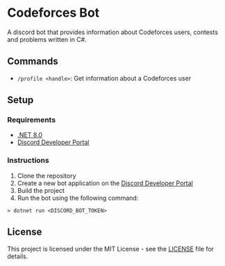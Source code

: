 # Codeforces Bot

A discord bot that provides information about Codeforces users, contests and problems written in C#.

## Commands

- `/profile <handle>`: Get information about a Codeforces user

## Setup

### Requirements

- [.NET 8.0](https://dotnet.microsoft.com/en-us/)
- [Discord Developer Portal](https://discord.com/developers/applications)

### Instructions

1. Clone the repository
2. Create a new bot application on the [Discord Developer Portal](https://discord.com/developers/applications)
3. Build the project
4. Run the bot using the following command:
```console
> dotnet run <DISCORD_BOT_TOKEN>
```

## License

This project is licensed under the MIT License - see the [LICENSE](LICENSE) file for details.
